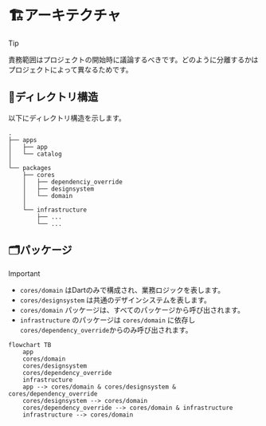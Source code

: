 # 🏗️アーキテクチャ

> [!TIP]
> 責務範囲はプロジェクトの開始時に議論するべきです。どのように分離するかはプロジェクトによって異なるためです。

## 📁ディレクトリ構造

以下にディレクトリ構造を示します。

```text
.
├── apps
│   ├── app
│   └── catalog
│
└── packages
    ├── cores
    │   ├── dependenciy_override
    │   ├── designsystem
    │   └── domain
    │
    └── infrastructure
        ├── ...
        └── ...
```

## 🗂️パッケージ

> [!IMPORTANT]
>
> - `cores/domain` はDartのみで構成され、業務ロジックを表します。
> - `cores/designsystem` は共通のデザインシステムを表します。
> - `cores/domain` パッケージは、すべてのパッケージから呼び出されます。
> - `infrastructure` のパッケージは `cores/domain` に依存し `cores/dependency_override`からのみ呼び出されます。

```mermaid
flowchart TB
    app
    cores/domain
    cores/designsystem
    cores/dependency_override
    infrastructure
    app --> cores/domain & cores/designsystem & cores/dependency_override
    cores/designsystem --> cores/domain
    cores/dependency_override --> cores/domain & infrastructure
    infrastructure --> cores/domain
```
